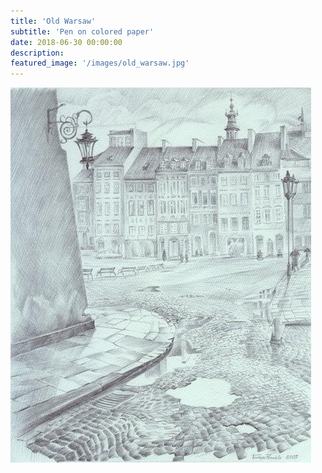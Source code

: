 ```yaml
---
title: 'Old Warsaw'
subtitle: 'Pen on colored paper'
date: 2018-06-30 00:00:00
description:
featured_image: '/images/old_warsaw.jpg'
---
```


![](/images/old_warsaw.jpg)
